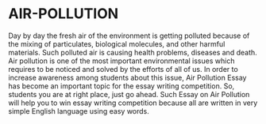 # AIR-POLLUTION
Day by day the fresh air of the environment is getting polluted because of the mixing of particulates, biological molecules, and other harmful materials. Such polluted air is causing health problems, diseases and death. Air pollution is one of the most important environmental issues which requires to be noticed and solved by the efforts of all of us. In order to increase awareness among students about this issue, Air Pollution Essay has become an important topic for the essay writing competition. So, students you are at right place, just go ahead. Such Essay on Air Pollution will help you to win essay writing competition because all are written in very simple English language using easy words.
